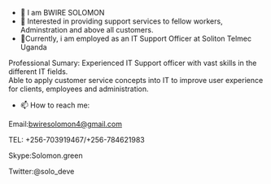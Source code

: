 - 👋 I am BWIRE SOLOMON 
- 👀 Interested  in providing support services to fellow workers, Adminstration and above all customers.
- 🌱Currently, i am employed as an IT Support Officer at Soliton Telmec Uganda

Professional  Sumary:
Experienced IT Support officer with vast skills in the different IT fields.  
Able to apply customer service concepts into IT to improve user experience for clients, employees and administration.

- 📫 How to reach me:

Email:bwiresolomon4@gmail.com

TEL: +256-703919467/+256-784621983

Skype:Solomon.green

Twitter:@solo_deve

<!---
Solomon-green/Solomon-green is a ✨ special ✨ repository because its `README.md` (this file) appears on your GitHub profile.
You can click the Preview link to take a look at your changes.
--->

